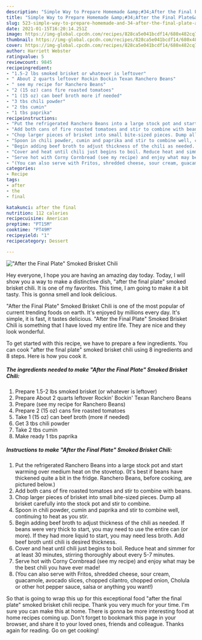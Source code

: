 ```yaml
---
description: "Simple Way to Prepare Homemade &amp;#34;After the Final Plate&amp;#34; Smoked Brisket Chili"
title: "Simple Way to Prepare Homemade &amp;#34;After the Final Plate&amp;#34; Smoked Brisket Chili"
slug: 523-simple-way-to-prepare-homemade-and-34-after-the-final-plate-and-34-smoked-brisket-chili
date: 2021-01-15T16:20:14.251Z
image: https://img-global.cpcdn.com/recipes/828ca5e041bcdf14/680x482cq70/after-the-final-plate-smoked-brisket-chili-recipe-main-photo.jpg
thumbnail: https://img-global.cpcdn.com/recipes/828ca5e041bcdf14/680x482cq70/after-the-final-plate-smoked-brisket-chili-recipe-main-photo.jpg
cover: https://img-global.cpcdn.com/recipes/828ca5e041bcdf14/680x482cq70/after-the-final-plate-smoked-brisket-chili-recipe-main-photo.jpg
author: Harriett Webster
ratingvalue: 5
reviewcount: 9845
recipeingredient:
- "1.5-2 lbs smoked brisket or whatever is leftover"
- " About 2 quarts leftover Rockin Bockin Texan Ranchero Beans"
- " see my recipe for Ranchero Beans"
- "2 (15 oz) cans fire roasted tomatoes"
- "1 (15 oz) can beef broth more if needed"
- "3 tbs chili powder"
- "2 tbs cumin"
- "1 tbs paprika"
recipeinstructions:
- "Put the refrigerated Ranchero Beans into a large stock pot and start warming over medium heat on the stovetop. (It&#39;s best if beans have thickened quite a bit in the fridge. Ranchero Beans, before cooking, are pictured below.)"
- "Add both cans of fire roasted tomatoes and stir to combine with beans."
- "Chop larger pieces of brisket into small bite-sized pieces. Dump all brisket carefully into the stock pot and stir to combine."
- "Spoon in chili powder, cumin and paprika and stir to combine well, continuing to heat as you stir."
- "Begin adding beef broth to adjust thickness of the chili as needed. If beans were very thick to start, you may need to use the entire can (or more). If they had more liquid to start, you may need less broth. Add beef broth until chili is desired thickness."
- "Cover and heat until chili just begins to boil. Reduce heat and simmer for at least 30 minutes, stirring thoroughly about every 5-7 minutes."
- "Serve hot with Corny Cornbread (see my recipe) and enjoy what may be the best chili you have ever made!"
- "(You can also serve with Fritos, shredded cheese, sour cream, guacamole, avocado slices, chopped cilantro, chopped onion, Cholula or other hot pepper sauce, salsa or anything you want!)"
categories:
- Recipe
tags:
- after
- the
- final

katakunci: after the final 
nutrition: 112 calories
recipecuisine: American
preptime: "PT15M"
cooktime: "PT49M"
recipeyield: "1"
recipecategory: Dessert

---
```



![&#34;After the Final Plate&#34; Smoked Brisket Chili](https://img-global.cpcdn.com/recipes/828ca5e041bcdf14/680x482cq70/after-the-final-plate-smoked-brisket-chili-recipe-main-photo.jpg)

Hey everyone, I hope you are having an amazing day today. Today, I will show you a way to make a distinctive dish, &#34;after the final plate&#34; smoked brisket chili. It is one of my favorites. This time, I am going to make it a bit tasty. This is gonna smell and look delicious.

&#34;After the Final Plate&#34; Smoked Brisket Chili is one of the most popular of current trending foods on earth. It's enjoyed by millions every day. It's simple, it is fast, it tastes delicious. &#34;After the Final Plate&#34; Smoked Brisket Chili is something that I have loved my entire life. They are nice and they look wonderful.




To get started with this recipe, we have to prepare a few ingredients. You can cook &#34;after the final plate&#34; smoked brisket chili using 8 ingredients and 8 steps. Here is how you cook it.

<!--inarticleads1-->

##### The ingredients needed to make &#34;After the Final Plate&#34; Smoked Brisket Chili:

1. Prepare 1.5-2 lbs smoked brisket (or whatever is leftover)
1. Prepare  About 2 quarts leftover Rockin&#39; Bockin&#39; Texan Ranchero Beans
1. Prepare  (see my recipe for Ranchero Beans)
1. Prepare 2 (15 oz) cans fire roasted tomatoes
1. Take 1 (15 oz) can beef broth (more if needed)
1. Get 3 tbs chili powder
1. Take 2 tbs cumin
1. Make ready 1 tbs paprika




<!--inarticleads2-->

##### Instructions to make &#34;After the Final Plate&#34; Smoked Brisket Chili:

1. Put the refrigerated Ranchero Beans into a large stock pot and start warming over medium heat on the stovetop. (It&#39;s best if beans have thickened quite a bit in the fridge. Ranchero Beans, before cooking, are pictured below.)
1. Add both cans of fire roasted tomatoes and stir to combine with beans.
1. Chop larger pieces of brisket into small bite-sized pieces. Dump all brisket carefully into the stock pot and stir to combine.
1. Spoon in chili powder, cumin and paprika and stir to combine well, continuing to heat as you stir.
1. Begin adding beef broth to adjust thickness of the chili as needed. If beans were very thick to start, you may need to use the entire can (or more). If they had more liquid to start, you may need less broth. Add beef broth until chili is desired thickness.
1. Cover and heat until chili just begins to boil. Reduce heat and simmer for at least 30 minutes, stirring thoroughly about every 5-7 minutes.
1. Serve hot with Corny Cornbread (see my recipe) and enjoy what may be the best chili you have ever made!
1. (You can also serve with Fritos, shredded cheese, sour cream, guacamole, avocado slices, chopped cilantro, chopped onion, Cholula or other hot pepper sauce, salsa or anything you want!)




So that is going to wrap this up for this exceptional food &#34;after the final plate&#34; smoked brisket chili recipe. Thank you very much for your time. I'm sure you can make this at home. There is gonna be more interesting food at home recipes coming up. Don't forget to bookmark this page in your browser, and share it to your loved ones, friends and colleague. Thanks again for reading. Go on get cooking!
